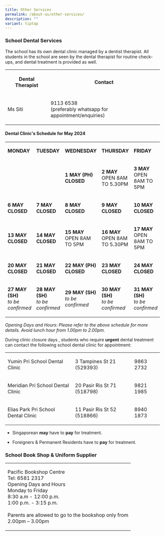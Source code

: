 ```yaml
---
title: Other Services
permalink: /about-us/other-services/
description: ""
variant: tiptap
---
```

<h3>School Dental Services</h3>
<p>The school has its own dental clinic managed by a dentist therapist. All
students in the school are seen by the dental therapist for routine check-ups,
and dental treatment is provided as well.</p>
<table>
<tbody>
<tr>
<th rowspan="1" colspan="1">
<p>Dental Therapist</p>
</th>
<th rowspan="1" colspan="1">
<p>Contact</p>
</th>
</tr>
<tr>
<td rowspan="1" colspan="1">
<p>Ms Siti</p>
</td>
<td rowspan="1" colspan="1">
<p>9113 6538
<br>(preferably whatsapp for appointment/enquiries)</p>
</td>
</tr>
</tbody>
</table>
<h4>Dental Clinic's Schedule for May 2024</h4>
<table>
<tbody>
<tr>
<td rowspan="1" colspan="1">
<p><strong>MONDAY</strong>
</p>
</td>
<td rowspan="1" colspan="1">
<p><strong>TUESDAY</strong>
</p>
</td>
<td rowspan="1" colspan="1">
<p><strong>WEDNESDAY</strong>
</p>
</td>
<td rowspan="1" colspan="1">
<p><strong>THURSDAY</strong>
</p>
</td>
<td rowspan="1" colspan="1">
<p><strong>FRIDAY</strong>
</p>
</td>
</tr>
<tr>
<td rowspan="1" colspan="1">
<p></p>
</td>
<td rowspan="1" colspan="1">
<p></p>
</td>
<td rowspan="1" colspan="1">
<p><strong>1 MAY (PH)</strong>
<br><strong>CLOSED</strong>
</p>
</td>
<td rowspan="1" colspan="1">
<p><strong>2 MAY</strong>
<br>OPEN 8AM&nbsp; TO 5.30PM</p>
</td>
<td rowspan="1" colspan="1">
<p><strong>3 MAY</strong>
<br>OPEN 8AM TO 5PM</p>
</td>
</tr>
<tr>
<td rowspan="1" colspan="1">
<p><strong>6 MAY</strong>
<br><strong>CLOSED</strong>
</p>
</td>
<td rowspan="1" colspan="1">
<p><strong>7 MAY</strong> 
<br><strong>CLOSED</strong>
</p>
</td>
<td rowspan="1" colspan="1">
<p><strong>8 MAY</strong> 
<br><strong>CLOSED</strong>
</p>
</td>
<td rowspan="1" colspan="1">
<p><strong>9 MAY</strong> 
<br><strong>CLOSED</strong>
</p>
</td>
<td rowspan="1" colspan="1">
<p><strong>10 MAY</strong> 
<br><strong>CLOSED</strong>
</p>
</td>
</tr>
<tr>
<td rowspan="1" colspan="1">
<p><strong>13 MAY</strong> 
<br><strong>CLOSED</strong>
</p>
</td>
<td rowspan="1" colspan="1">
<p><strong>14 MAY</strong> 
<br><strong>CLOSED</strong>
</p>
</td>
<td rowspan="1" colspan="1">
<p><strong>15 MAY</strong>
<br>OPEN 8AM TO 5PM</p>
</td>
<td rowspan="1" colspan="1">
<p><strong>16 MAY</strong>
<br>OPEN 8AM&nbsp; TO 5.30PM</p>
</td>
<td rowspan="1" colspan="1">
<p><strong>17 MAY</strong>
<br>OPEN 8AM TO 5PM</p>
</td>
</tr>
<tr>
<td rowspan="1" colspan="1">
<p><strong>20 MAY</strong>
<br><strong>CLOSED</strong>
</p>
</td>
<td rowspan="1" colspan="1">
<p><strong>21 MAY</strong>
<br><strong>CLOSED</strong>
</p>
</td>
<td rowspan="1" colspan="1">
<p><strong>22 MAY (PH)</strong>
<br><strong>CLOSED</strong>
</p>
</td>
<td rowspan="1" colspan="1">
<p><strong>23 MAY</strong>
<br><strong>CLOSED</strong>
</p>
</td>
<td rowspan="1" colspan="1">
<p><strong>24 MAY</strong>
<br><strong>CLOSED</strong>
</p>
</td>
</tr>
<tr>
<td rowspan="1" colspan="1">
<p><strong>27 MAY (SH)</strong>
<br><em>to be confirmed</em>
</p>
</td>
<td rowspan="1" colspan="1">
<p><strong>28 MAY (SH)</strong>
<br><em>to be confirmed</em>
</p>
</td>
<td rowspan="1" colspan="1">
<p><strong>29 MAY (SH)</strong>
<br><em>to be confirmed</em>
</p>
</td>
<td rowspan="1" colspan="1">
<p><strong>30 MAY (SH)</strong>
<br><em>to be confirmed</em>
</p>
</td>
<td rowspan="1" colspan="1">
<p><strong>31 MAY (SH)</strong>
<br><em>to be confirmed</em>
</p>
</td>
</tr>
</tbody>
</table>
<p><em>Opening Days and Hours: Please refer to the above schedule for more details. Avoid lunch hour from 1.00pm to 2.00pm.</em>
</p>
<p>During clinic closure days , students who require&nbsp;<strong>urgent</strong>&nbsp;dental
treatment can contact the following school dental clinic for appointment:</p>
<table>
<tbody>
<tr>
<td rowspan="1" colspan="1">
<p>Yumin Pri School Dental Clinic</p>
</td>
<td rowspan="1" colspan="1">
<p>3 Tampines St 21 (529393)</p>
</td>
<td rowspan="1" colspan="1">
<p>9863 2732</p>
</td>
</tr>
<tr>
<td rowspan="1" colspan="1">
<p>Meridian Pri School Dental Clinic</p>
</td>
<td rowspan="1" colspan="1">
<p>20 Pasir Ris St 71 (518798)</p>
</td>
<td rowspan="1" colspan="1">
<p>9821 1985</p>
</td>
</tr>
<tr>
<td rowspan="1" colspan="1">
<p>Elias Park Pri School Dental Clinic</p>
</td>
<td rowspan="1" colspan="1">
<p>11 Pasir Ris St 52 (518866)</p>
</td>
<td rowspan="1" colspan="1">
<p>8940 1873</p>
</td>
</tr>
</tbody>
</table>
<ul data-tight="true" class="tight">
<li>
<p>Singaporean <strong>may</strong> have to <strong>pay</strong> for treatment.</p>
</li>
<li>
<p>Foreigners &amp; Permanent Residents have to <strong>pay</strong> for treatment.</p>
</li>
</ul>
<h3>School Book Shop &amp; Uniform Supplier</h3>
<table>
<tbody>
<tr>
<td rowspan="1" colspan="1">
<p>Pacific Bookshop Centre
<br>Tel: 6581 2317
<br>Opening Days and Hours
<br>Monday to Friday
<br>8:30 a.m - 12:00 p.m.
<br>1:00 p.m. - 3:15 p.m.
<br>
<br>Parents are allowed to go to the bookshop only from
<br>2.00pm – 3.00pm</p>
</td>
</tr>
</tbody>
</table>
<p></p>